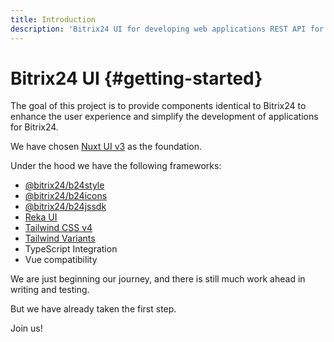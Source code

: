 ```yaml
---
title: Introduction
description: 'Bitrix24 UI for developing web applications REST API for NUXT & VUE'
---
```

# Bitrix24 UI {#getting-started}

The goal of this project is to provide components identical to Bitrix24 to enhance the user experience and simplify the development of applications for Bitrix24.

We have chosen [Nuxt UI v3](https://ui3.nuxt.dev/) as the foundation.

Under the hood we have the following frameworks:
- [@bitrix24/b24style](https://bitrix24.github.io/b24style/)
- [@bitrix24/b24icons](https://bitrix24.github.io/b24icons/)
- [@bitrix24/b24jssdk](https://bitrix24.github.io/b24jssdk/)
- [Reka UI](https://reka-ui.com/)
- [Tailwind CSS v4](https://tailwindcss.com/)
- [Tailwind Variants](https://www.tailwind-variants.org/)
- TypeScript Integration
- Vue compatibility

We are just beginning our journey, and there is still much work ahead in writing and testing.

But we have already taken the first step.

Join us!
